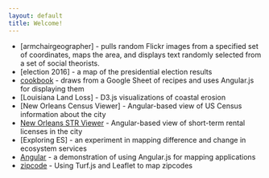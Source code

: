 ```yaml
---
layout: default
title: Welcome!
---
```


* [armchairgeographer] - pulls random Flickr images from a specified set of coordinates, maps the area, and displays text randomly selected from a set of social theorists.
* [election 2016] - a map of the presidential election results
* [cookbook](https://github.com/ericnost/cookbook) - draws from a Google Sheet of recipes and uses Angular.js for displaying them
* [Louisiana Land Loss] - D3.js visualizations of coastal erosion
* [New Orleans Census Viewer] - Angular-based view of US Census information about the city
* [New Orleans STR Viewer](https://github.com/ericnost/NOLA-STR) - Angular-based view of short-term rental licenses in the city
* [Exploring ES] - an experiment in mapping difference and change in ecosystem services
* [Angular](https://github.com/ericnost/angular) - a demonstration of using Angular.js for mapping applications
* [zipcode](https://github.com/ericnost/zipcode) - Using Turf.js and Leaflet to map zipcodes

